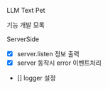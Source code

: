 LLM Text Pet

기능 개발 모록

ServerSide

- [x] server.listen 정보 출력
- [x] server 동작시 error 이벤트처리
- [] logger 설정

